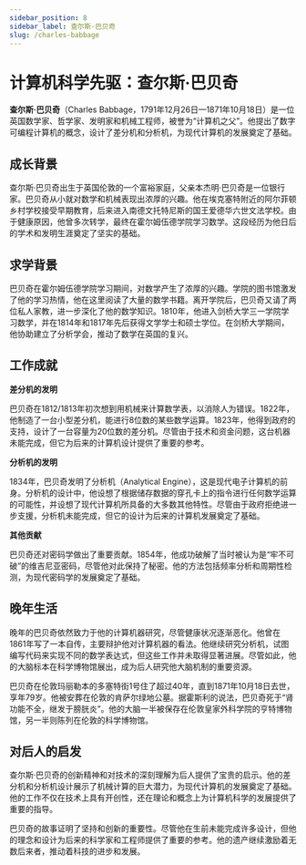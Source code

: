 ```yaml
---
sidebar_position: 8
sidebar_label: 查尔斯·巴贝奇
slug: /charles-babbage
---
```


# 计算机科学先驱：查尔斯·巴贝奇

**查尔斯·巴贝奇**（Charles Babbage，1791年12月26日—1871年10月18日）是一位英国数学家、哲学家、发明家和机械工程师，被誉为“计算机之父”。他提出了数字可编程计算机的概念，设计了差分机和分析机，为现代计算机的发展奠定了基础。

## 成长背景

查尔斯·巴贝奇出生于英国伦敦的一个富裕家庭，父亲本杰明·巴贝奇是一位银行家。巴贝奇从小就对数学和机械表现出浓厚的兴趣。他在埃克塞特附近的阿尔菲顿乡村学校接受早期教育，后来进入南德文托特尼斯的国王爱德华六世文法学校。由于健康原因，他曾多次转学，最终在霍尔姆伍德学院学习数学。这段经历为他日后的学术和发明生涯奠定了坚实的基础。

## 求学背景

巴贝奇在霍尔姆伍德学院学习期间，对数学产生了浓厚的兴趣。学院的图书馆激发了他的学习热情，他在这里阅读了大量的数学书籍。离开学院后，巴贝奇又请了两位私人家教，进一步深化了他的数学知识。1810年，他进入剑桥大学三一学院学习数学，并在1814年和1817年先后获得文学学士和硕士学位。在剑桥大学期间，他协助建立了分析学会，推动了数学在英国的复兴。

## 工作成就

**差分机的发明**

巴贝奇在1812/1813年初次想到用机械来计算数学表，以消除人为错误。1822年，他制造了一台小型差分机，能进行8位数的某些数学运算。1823年，他得到政府的支持，设计了一台容量为20位数的差分机。尽管由于技术和资金问题，这台机器未能完成，但它为后来的计算机设计提供了重要的参考。

**分析机的发明**

1834年，巴贝奇发明了分析机（Analytical Engine），这是现代电子计算机的前身。分析机的设计中，他设想了根据储存数据的穿孔卡上的指令进行任何数学运算的可能性，并设想了现代计算机所具备的大多数其他特性。尽管由于政府拒绝进一步支援，分析机未能完成，但它的设计为后来的计算机发展奠定了基础。

**其他贡献**

巴贝奇还对密码学做出了重要贡献。1854年，他成功破解了当时被认为是“牢不可破”的维吉尼亚密码，尽管他对此保持了秘密。他的方法包括频率分析和周期性检测，为现代密码学的发展奠定了基础。

## 晚年生活

晚年的巴贝奇依然致力于他的计算机器研究，尽管健康状况逐渐恶化。他曾在1861年写了一本自传，主要辩护他对计算机器的看法。他继续研究分析机，试图编写代码来实现不同的数学表达式，但这些工作并未取得显著进展。尽管如此，他的大脑标本在科学博物馆展出，成为后人研究他大脑机制的重要资源。

巴贝奇在伦敦玛丽勒本的多塞特街1号住了超过40年，直到1871年10月18日去世，享年79岁。他被安葬在伦敦的肯萨尔绿地公墓。据霍斯利的说法，巴贝奇死于“肾功能不全，继发于膀胱炎”。他的大脑一半被保存在伦敦皇家外科学院的亨特博物馆，另一半则陈列在伦敦的科学博物馆。

## 对后人的启发

查尔斯·巴贝奇的创新精神和对技术的深刻理解为后人提供了宝贵的启示。他的差分机和分析机设计展示了机械计算的巨大潜力，为现代计算机的发展奠定了基础。他的工作不仅在技术上具有开创性，还在理论和概念上为计算机科学的发展提供了重要的指导。

巴贝奇的故事证明了坚持和创新的重要性。尽管他在生前未能完成许多设计，但他的理念和设计为后来的科学家和工程师提供了重要的参考。他的遗产继续激励着无数后来者，推动着科技的进步和发展。
